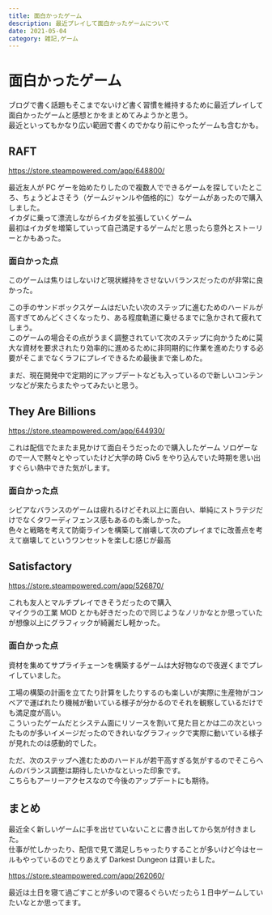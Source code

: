 ```yaml
---
title: 面白かったゲーム
description: 最近プレイして面白かったゲームについて
date: 2021-05-04
category: 雑記,ゲーム
---
```


# 面白かったゲーム

ブログで書く話題もそこまでないけど書く習慣を維持するために最近プレイして面白かったゲームと感想とかをまとめてみようかと思う。  
最近といってもかなり広い範囲で書くのでかなり前にやったゲームも含むかも。

## RAFT

<https://store.steampowered.com/app/648800/>

最近友人が PC ゲーを始めたりしたので複数人でできるゲームを探していたところ、ちょうどよさそう（ゲームジャンルや価格的に）なゲームがあったので購入しました。  
イカダに乗って漂流しながらイカダを拡張していくゲーム  
最初はイカダを増築していって自己満足するゲームだと思ったら意外とストーリーとかもあった。

### 面白かった点

このゲームは焦りはしないけど現状維持をさせないバランスだったのが非常に良かった。

この手のサンドボックスゲームはだいたい次のステップに進むためのハードルが高すぎてめんどくさくなったり、ある程度軌道に乗せるまでに急かされて疲れてしまう。  
このゲームの場合その点がうまく調整されていて次のステップに向かうために莫大な資材を要求されたり効率的に進めるために非同期的に作業を進めたりする必要がそこまでなくラフにプレイできるため最後まで楽しめた。

まだ、現在開発中で定期的にアップデートなども入っているので新しいコンテンツなどが来たらまたやってみたいと思う。

## They Are Billions

<https://store.steampowered.com/app/644930/>

これは配信でたまたま見かけて面白そうだったので購入したゲーム
ソロゲーなので一人で黙々とやっていたけど大学の時 Civ5 をやり込んでいた時期を思い出すぐらい熱中できた気がします。

### 面白かった点

シビアなバランスのゲームは疲れるけどそれ以上に面白い、単純にストラテジだけでなくタワーディフェンス感もあるのも楽しかった。  
色々と戦略を考えて防衛ラインを構築して崩壊して次のプレイまでに改善点を考えて崩壊してというワンセットを楽しむ感じが最高

## Satisfactory

<https://store.steampowered.com/app/526870/>

これも友人とマルチプレイできそうだったので購入  
マイクラの工業 MOD とかも好きだったので同じようなノリかなとか思っていたが想像以上にグラフィックが綺麗だし軽かった。

### 面白かった点

資材を集めてサプライチェーンを構築するゲームは大好物なので夜遅くまでプレイしていました。

工場の構築の計画を立てたり計算をしたりするのも楽しいが実際に生産物がコンベアで運ばれたり機械が動いている様子が分かるのでそれを観察しているだけでも満足度が高い。  
こういったゲームだとシステム面にリソースを割いて見た目とかは二の次といったものが多いイメージだったのできれいなグラフィックで実際に動いている様子が見れたのは感動的でした。

ただ、次のステップへ進むためのハードルが若干高すぎる気がするのでそこらへんのバランス調整は期待したいかなといった印象です。  
こちらもアーリーアクセスなので今後のアップデートにも期待。

## まとめ

最近全く新しいゲームに手を出せていないことに書き出してから気が付きました。  
仕事が忙しかったり、配信で見て満足しちゃったりすることが多いけど今はセールもやっているのでとりあえず Darkest Dungeon は買いました。

<https://store.steampowered.com/app/262060/>

最近は土日を寝て過ごすことが多いので寝るぐらいだったら１日中ゲームしていたいなとか思ってます。
